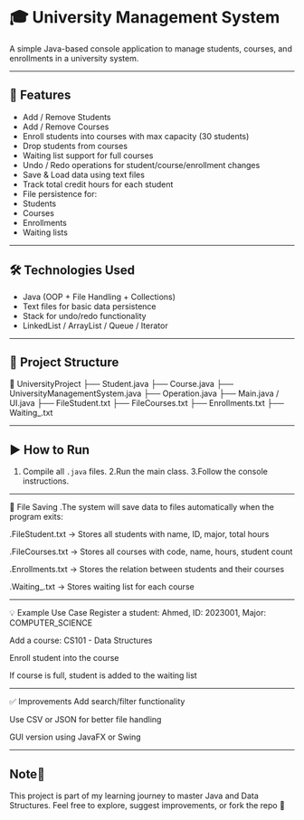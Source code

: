 # 🎓 University Management System

A simple Java-based console application to manage students, courses, and enrollments in a university system.

---

## 📌 Features

- Add / Remove Students
- Add / Remove Courses
- Enroll students into courses with max capacity (30 students)
- Drop students from courses
- Waiting list support for full courses
- Undo / Redo operations for student/course/enrollment changes
- Save & Load data using text files
- Track total credit hours for each student
- File persistence for:
- Students
- Courses
- Enrollments
- Waiting lists

---

## 🛠 Technologies Used

- Java (OOP + File Handling + Collections)
- Text files for basic data persistence
- Stack for undo/redo functionality
- LinkedList / ArrayList / Queue / Iterator

---

## 📂 Project Structure

📁 UniversityProject
├── Student.java
├── Course.java
├── UniversityManagementSystem.java
├── Operation.java
├── Main.java / UI.java
├── FileStudent.txt
├── FileCourses.txt
├── Enrollments.txt
├── Waiting_<CourseCode>.txt


---

## ▶️ How to Run

1. Compile all `.java` files.
2.Run the main class.
3.Follow the console instructions.

---

💾 File Saving
.The system will save data to files automatically when the program exits:

.FileStudent.txt → Stores all students with name, ID, major, total hours

.FileCourses.txt → Stores all courses with code, name, hours, student count

.Enrollments.txt → Stores the relation between students and their courses

.Waiting_<CourseCode>.txt → Stores waiting list for each course

---

💡 Example Use Case
Register a student: Ahmed, ID: 2023001, Major: COMPUTER_SCIENCE

Add a course: CS101 - Data Structures

Enroll student into the course

If course is full, student is added to the waiting list

---

✅ Improvements
Add search/filter functionality

Use CSV or JSON for better file handling

GUI version using JavaFX or Swing

---

## Note📌
This project is part of my learning journey to master Java and Data Structures.
Feel free to explore, suggest improvements, or fork the repo 💛

